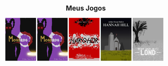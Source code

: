 
<div style="width:100%;" align="center">
  <div style="width:100%;">
    <h2>Meus Jogos</h2>
  </div>
  <div style="width:100%;" align="left">
    <a href="https://arthursouzasally.itch.io/mosdrog" target="_blank"><img src="poster_mosdrog.webp" style="width:19%;"/></a>
    <a href="https://arthursouzasally.itch.io/mosdrog" target="_blank"><img src="poster_mosdrog.webp" style="width:19%;"/></a>
    <a href="https://arthursouzasally.itch.io/narghor" target="_blank"><img src="poster_narghor.webp" style="width:19%;"/></a>
    <a href="https://arthursouzasally.itch.io/hannah-hill" target="_blank"><img src="poster_hannah_hill.webp" style="width:19%;"/></a>
    <a href="https://arthursouzasally.itch.io/lond" target="_blank"><img src="poster_lond.webp" style="width:19%;"/></a>
  </div>
</div>

<!-- terceiro em breve -->
